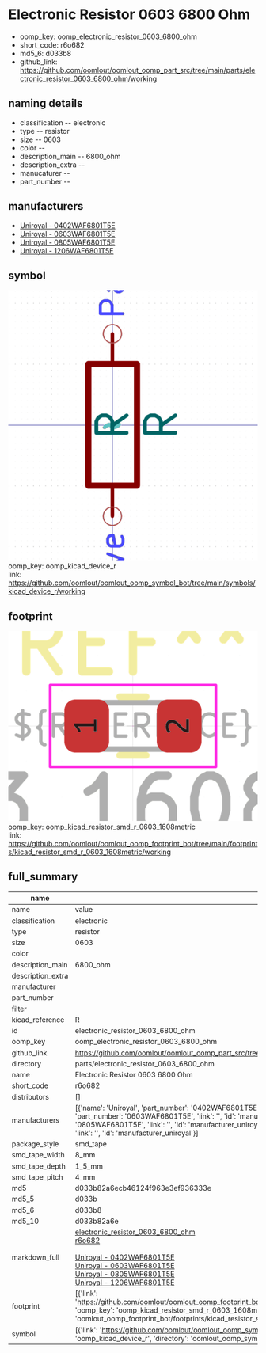 # Electronic Resistor 0603 6800 Ohm

  
* oomp_key: oomp_electronic_resistor_0603_6800_ohm 
* short_code: r6o682
* md5_6: d033b8  
* github_link: https://github.com/oomlout/oomlout_oomp_part_src/tree/main/parts/electronic_resistor_0603_6800_ohm/working  
## naming details
* classification -- electronic
* type -- resistor
* size -- 0603
* color -- 
* description_main -- 6800_ohm
* description_extra -- 
* manucaturer -- 
* part_number -- 


## manufacturers
* [Uniroyal - 0402WAF6801T5E]()  
* [Uniroyal - 0603WAF6801T5E]()  
* [Uniroyal - 0805WAF6801T5E]()  
* [Uniroyal - 1206WAF6801T5E]()  

## symbol

![](symbol/0/working/working_600.png)  
oomp_key: oomp_kicad_device_r  
link: https://github.com/oomlout/oomlout_oomp_symbol_bot/tree/main/symbols/kicad_device_r/working  

## footprint

![](footprint/0/working/working_600.png)  
oomp_key: oomp_kicad_resistor_smd_r_0603_1608metric  
link: https://github.com/oomlout/oomlout_oomp_footprint_bot/tree/main/footprints/kicad_resistor_smd_r_0603_1608metric/working  

## full_summary
| name | value | 
| --- | --- | 
| name | value | 
| classification | electronic | 
| type | resistor | 
| size | 0603 | 
| color |  | 
| description_main | 6800_ohm | 
| description_extra |  | 
| manufacturer |  | 
| part_number |  | 
| filter |  | 
| kicad_reference | R | 
| id | electronic_resistor_0603_6800_ohm | 
| oomp_key | oomp_electronic_resistor_0603_6800_ohm | 
| github_link | https://github.com/oomlout/oomlout_oomp_part_src/tree/main/parts/electronic_resistor_0603_6800_ohm/working | 
| directory | parts/electronic_resistor_0603_6800_ohm | 
| name | Electronic Resistor 0603 6800 Ohm | 
| short_code | r6o682 | 
| distributors | [] | 
| manufacturers | [{'name': 'Uniroyal', 'part_number': '0402WAF6801T5E', 'link': '', 'id': 'manufacturer_uniroyal'}, {'name': 'Uniroyal', 'part_number': '0603WAF6801T5E', 'link': '', 'id': 'manufacturer_uniroyal'}, {'name': 'Uniroyal', 'part_number': '0805WAF6801T5E', 'link': '', 'id': 'manufacturer_uniroyal'}, {'name': 'Uniroyal', 'part_number': '1206WAF6801T5E', 'link': '', 'id': 'manufacturer_uniroyal'}] | 
| package_style | smd_tape | 
| smd_tape_width | 8_mm | 
| smd_tape_depth | 1_5_mm | 
| smd_tape_pitch | 4_mm | 
| md5 | d033b82a6ecb46124f963e3ef936333e | 
| md5_5 | d033b | 
| md5_6 | d033b8 | 
| md5_10 | d033b82a6e | 
| markdown_full | [electronic_resistor_0603_6800_ohm](https://github.com/oomlout/oomlout_oomp_part_src/tree/main/parts/electronic_resistor_0603_6800_ohm/working)<br>[r6o682](https://github.com/oomlout/oomlout_oomp_part_src/tree/main/parts/electronic_resistor_0603_6800_ohm/working)<br><br>[Uniroyal - 0402WAF6801T5E<br>]()[Uniroyal - 0603WAF6801T5E<br>]()[Uniroyal - 0805WAF6801T5E<br>]()[Uniroyal - 1206WAF6801T5E<br>]() | 
| footprint | [{'link': 'https://github.com/oomlout/oomlout_oomp_footprint_bot/tree/main/foootprntss/kicad_resistor_smd_r_0603_1608metric', 'oomp_key': 'oomp_kicad_resistor_smd_r_0603_1608metric', 'directory': 'oomlout_oomp_footprint_bot/footprints/kicad_resistor_smd_r_0603_1608metric//working/working.kicad_mod'}] | 
| symbol | [{'link': 'https://github.com/oomlout/oomlout_oomp_symbol_bot/tree/main/symbols/kicad_device_r', 'oomp_key': 'oomp_kicad_device_r', 'directory': 'oomlout_oomp_symbol_bot/symbols/kicad_device_r//working/working.kicad_sym'}] | 
